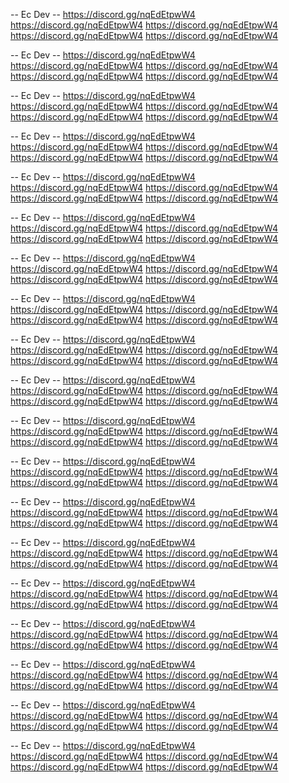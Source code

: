 -- Ec Dev --
https://discord.gg/nqEdEtpwW4
https://discord.gg/nqEdEtpwW4
https://discord.gg/nqEdEtpwW4
https://discord.gg/nqEdEtpwW4
https://discord.gg/nqEdEtpwW4

-- Ec Dev --
https://discord.gg/nqEdEtpwW4
https://discord.gg/nqEdEtpwW4
https://discord.gg/nqEdEtpwW4
https://discord.gg/nqEdEtpwW4
https://discord.gg/nqEdEtpwW4

-- Ec Dev --
https://discord.gg/nqEdEtpwW4
https://discord.gg/nqEdEtpwW4
https://discord.gg/nqEdEtpwW4
https://discord.gg/nqEdEtpwW4
https://discord.gg/nqEdEtpwW4

-- Ec Dev --
https://discord.gg/nqEdEtpwW4
https://discord.gg/nqEdEtpwW4
https://discord.gg/nqEdEtpwW4
https://discord.gg/nqEdEtpwW4
https://discord.gg/nqEdEtpwW4

-- Ec Dev --
https://discord.gg/nqEdEtpwW4
https://discord.gg/nqEdEtpwW4
https://discord.gg/nqEdEtpwW4
https://discord.gg/nqEdEtpwW4
https://discord.gg/nqEdEtpwW4

-- Ec Dev --
https://discord.gg/nqEdEtpwW4
https://discord.gg/nqEdEtpwW4
https://discord.gg/nqEdEtpwW4
https://discord.gg/nqEdEtpwW4
https://discord.gg/nqEdEtpwW4

-- Ec Dev --
https://discord.gg/nqEdEtpwW4
https://discord.gg/nqEdEtpwW4
https://discord.gg/nqEdEtpwW4
https://discord.gg/nqEdEtpwW4
https://discord.gg/nqEdEtpwW4

-- Ec Dev --
https://discord.gg/nqEdEtpwW4
https://discord.gg/nqEdEtpwW4
https://discord.gg/nqEdEtpwW4
https://discord.gg/nqEdEtpwW4
https://discord.gg/nqEdEtpwW4

-- Ec Dev --
https://discord.gg/nqEdEtpwW4
https://discord.gg/nqEdEtpwW4
https://discord.gg/nqEdEtpwW4
https://discord.gg/nqEdEtpwW4
https://discord.gg/nqEdEtpwW4

-- Ec Dev --
https://discord.gg/nqEdEtpwW4
https://discord.gg/nqEdEtpwW4
https://discord.gg/nqEdEtpwW4
https://discord.gg/nqEdEtpwW4
https://discord.gg/nqEdEtpwW4

-- Ec Dev --
https://discord.gg/nqEdEtpwW4
https://discord.gg/nqEdEtpwW4
https://discord.gg/nqEdEtpwW4
https://discord.gg/nqEdEtpwW4
https://discord.gg/nqEdEtpwW4

-- Ec Dev --
https://discord.gg/nqEdEtpwW4
https://discord.gg/nqEdEtpwW4
https://discord.gg/nqEdEtpwW4
https://discord.gg/nqEdEtpwW4
https://discord.gg/nqEdEtpwW4

-- Ec Dev --
https://discord.gg/nqEdEtpwW4
https://discord.gg/nqEdEtpwW4
https://discord.gg/nqEdEtpwW4
https://discord.gg/nqEdEtpwW4
https://discord.gg/nqEdEtpwW4

-- Ec Dev --
https://discord.gg/nqEdEtpwW4
https://discord.gg/nqEdEtpwW4
https://discord.gg/nqEdEtpwW4
https://discord.gg/nqEdEtpwW4
https://discord.gg/nqEdEtpwW4

-- Ec Dev --
https://discord.gg/nqEdEtpwW4
https://discord.gg/nqEdEtpwW4
https://discord.gg/nqEdEtpwW4
https://discord.gg/nqEdEtpwW4
https://discord.gg/nqEdEtpwW4

-- Ec Dev --
https://discord.gg/nqEdEtpwW4
https://discord.gg/nqEdEtpwW4
https://discord.gg/nqEdEtpwW4
https://discord.gg/nqEdEtpwW4
https://discord.gg/nqEdEtpwW4

-- Ec Dev --
https://discord.gg/nqEdEtpwW4
https://discord.gg/nqEdEtpwW4
https://discord.gg/nqEdEtpwW4
https://discord.gg/nqEdEtpwW4
https://discord.gg/nqEdEtpwW4

-- Ec Dev --
https://discord.gg/nqEdEtpwW4
https://discord.gg/nqEdEtpwW4
https://discord.gg/nqEdEtpwW4
https://discord.gg/nqEdEtpwW4
https://discord.gg/nqEdEtpwW4

-- Ec Dev --
https://discord.gg/nqEdEtpwW4
https://discord.gg/nqEdEtpwW4
https://discord.gg/nqEdEtpwW4
https://discord.gg/nqEdEtpwW4
https://discord.gg/nqEdEtpwW4